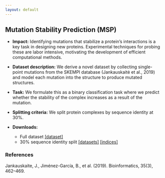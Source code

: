 ```yaml
---
layout: default
---
```


## Mutation Stability Prediction (MSP)
  - **Impact:** Identifying mutations that stabilize a protein’s interactions is a key task in designing new proteins. Experimental techniques for probing these are labor intensive, motivating the development of efficient computational methods.
  - **Dataset description:** We derive a novel dataset by collecting single-point mutations from the SKEMPI database (Jankauskaitė et al., 2019) and model each mutation into the structure to produce mutated structures.
  - **Task:** We formulate this as a binary classification task where we predict whether the stability of the complex increases as a result of the mutation.
  - **Splitting criteria:** We split protein complexes by sequence identity at 30%.
  - **Downloads:**

    - Full dataset [[dataset]](https://drive.google.com/uc?export=download&id=1ACkgojNUKo_ck34F3VEvsjHtlqIs2ecx)
    - 30% sequence identity split
      [[datasets]](https://drive.google.com/uc?export=download&id=1f2GUGRIxR82l5eb8r8OFX7QkST4zbuZ3)
      [[indices]](https://drive.google.com/uc?export=download&id=1ppUxfz9eMmEzFfyirUxsPeCmZ3OfZ2X6)

### References

Jankauskaite, J., Jiménez-García, B., et al. (2019). Bioinformatics, 35(3), 462–469.
